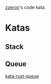 [zzeroo]'s code kata.

# Katas
## Stack

## Queue
[kata-rust-queue]


[zzeroo]: https://github.com/zzeroo
[kata-rust-queue]: https://github.com/zzeroo/kata-rust-queue
